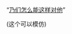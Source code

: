 
“[乃们怎么能这样对他](https://twitter.com/songma/status/851416937158463490#当有人问到此时此刻这究竟在发生什么时，在发生什么)”



(这个可以模仿)

